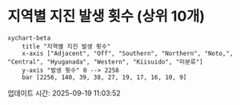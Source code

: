 # 지역별 지진 발생 횟수 (상위 10개)

```mermaid
xychart-beta
    title "지역별 지진 발생 횟수"
    x-axis ["Adjacent", "Off", "Southern", "Northern", "Noto,", "Central", "Hyuganada", "Western", "Kiisuido", "미분류"]
    y-axis "발생 횟수" 0 --> 2258
    bar [2256, 140, 39, 38, 27, 19, 17, 16, 10, 9]
```

업데이트 시간: 2025-09-19 11:03:52

